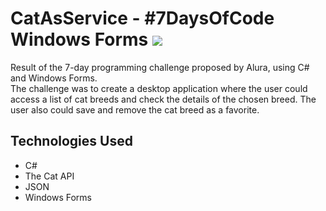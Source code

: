 # CatAsService - #7DaysOfCode Windows Forms ![](https://badgen.net/static/Status/Complete/green)

Result of the 7-day programming challenge proposed by Alura, using C# and Windows Forms. <br>
The challenge was to create a desktop application where the user could access a list of cat breeds and check the details of the chosen breed. The user also could save and remove the cat breed as a favorite.

## Technologies Used
- C#
- The Cat API
- JSON
- Windows Forms
